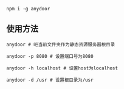 ```
npm i -g anydoor
```

## 使用方法

```
anydoor # 吧当前文件夹作为静态资源服务器根目录

anydoor -p 8080 # 设置端口号为8080

anydoor -h localhost # 设置host为localhost

anydoor -d /usr # 设置根目录为/usr
```
